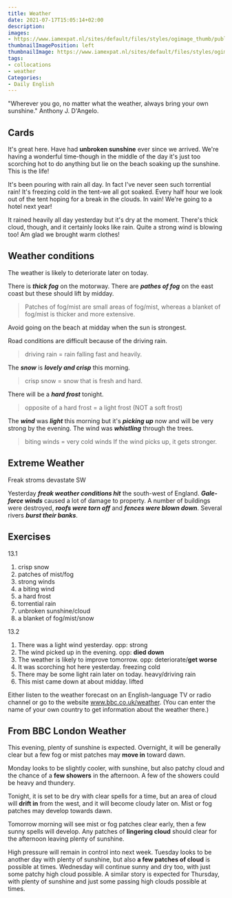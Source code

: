 ```yaml
---
title: Weather
date: 2021-07-17T15:05:14+02:00
description:
images:
- https://www.iamexpat.nl/sites/default/files/styles/ogimage_thumb/public/weather-netherlands.jpg?itok=gqGYf0a1
thumbnailImagePosition: left
thumbnailImage: https://www.iamexpat.nl/sites/default/files/styles/ogimage_thumb/public/weather-netherlands.jpg?itok=gqGYf0a1
tags:
- collocations
- weather
Categories:
- Daily English
---
```


"Wherever you go, no matter what the weather, always bring your own sunshine." Anthony J. D'Angelo.

## Cards

It's great here. Have had **unbroken sunshine** ever since we arrived. We're having a wonderful time-though in the middle of the day it's just too scorching hot to do anything but lie on the beach soaking up the sunshine. This is the life!

It's been pouring with rain all day. In fact I've never seen such torrential rain! It's freezing cold in the tent-we all got soaked. Every half hour we look out of the tent hoping for a break in the clouds. In vain! We're going to a hotel next year!

It rained heavily all day yesterday but it's dry at the moment. There's thick cloud, though, and it certainly looks like rain. Quite a strong wind is blowing too! Am glad we brought warm clothes!
## Weather conditions

The weather is likely to deteriorate later on today.

There is ***thick fog*** on the motorway.
There are ***pathes of fog*** on the east coast but these should lift by midday.
> Patches of fog/mist are small areas of fog/mist, whereas a blanket of fog/mist is thicker and more extensive.

Avoid going on the beach at midday when the sun is strongest.

Road conditions are difficult because of the driving rain.
> driving rain = rain falling fast and heavily.

The ***snow*** is ***lovely and crisp*** this morning.
> crisp snow = snow that is fresh and hard.

There will be a ***hard frost*** tonight.
> opposite of a hard frost = a light frost (NOT a soft frost)

The ***wind*** was ***light*** this morning but it's ***picking up*** now and will be very strong by the evening. The wind was ***whistling*** through the trees.
> biting winds = very cold winds If the wind picks up, it gets stronger.

## Extreme Weather

Freak stroms devastate SW

Yesterday ***freak weather conditions hit*** the south-west of England. ***Gale-force winds*** caused a lot of damage to property. A number of buildings were destroyed, ***roofs were torn off*** and ***fences were blown down***. Several rivers ***burst their banks***.

## Exercises

13.1
1. crisp snow
2. patches of mist/fog
3. strong winds
4. a biting wind
5. a hard frost
6. torrential rain
7. unbroken sunshine/cloud
8. a blanket of fog/mist/snow

13.2
1. There was a light wind yesterday.
opp: strong
2. The wind picked up in the evening.
opp: **died down**
3. The weather is likely to improve tomorrow.
opp: deteriorate/**get worse**
4. It was scorching hot here yesterday.
freezing cold
5. There may be some light rain later on today.
heavy/driving rain
6. This mist came down at about midday.
lifted

Either listen to the weather forecast on an English-language TV or radio channel or go to the website www.bbc.co.uk/weather. (You can enter the name of your own country to get information about the weather there.)

## From BBC London Weather

This evening, plenty of sunshine is expected. Overnight, it will be generally clear but a few fog or mist patches may **move in** toward dawn.

Monday looks to be slightly cooler, with sunshine, but also patchy cloud and the chance of a **few showers** in the afternoon. A few of the showers could be heavy and thundery.

Tonight, it is set to be dry with clear spells for a time, but an area of cloud will **drift in** from the west, and it will become cloudy later on. Mist or fog patches may develop towards dawn.

Tomorrow morning will see mist or fog patches clear early, then a few sunny spells will develop. Any patches of **lingering cloud** should clear for the afternoon leaving plenty of sunshine.

High pressure will remain in control into next week. Tuesday looks to be another day with plenty of sunshine, but also **a few patches of cloud** is possible at times. Wednesday will continue sunny and dry too, with just some patchy high cloud possible. A similar story is expected for Thursday, with plenty of sunshine and just some passing high clouds possible at times.
